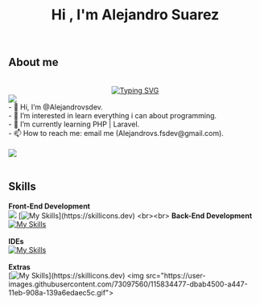 
<h1 align="center"><b>Hi , I'm Alejandro Suarez </b></h1>

<br>

## **About me**
<br>
<div align="center">
<a href="https://git.io/typing-svg"><img src="https://readme-typing-svg.demolab.com?font=Fira+Code&pause=1000&color=BA15F7&random=false&width=435&lines=Software+Developer;From+Argentina+%7C+Sgo+del+Estero;Java+%7C+PHP+%7C+Javascript" alt="Typing SVG" /></a>
</div>
<img src="https://user-images.githubusercontent.com/73097560/115834477-dbab4500-a447-11eb-908a-139a6edaec5c.gif">
<br>
- 👋 Hi, I’m @Alejandrovsdev.<br>
- 👀 I’m interested in learn everything i can about programming.<br>
- 🌱 I’m currently learning PHP | Laravel.<br>
- 📫 How to reach me: email me (Alejandrovs.fsdev@gmail.com).<br>
<br>
<img src="https://user-images.githubusercontent.com/73097560/115834477-dbab4500-a447-11eb-908a-139a6edaec5c.gif"><br>
<br>

## **Skills**

**Front-End Development**
<br>
<img src="https://user-images.githubusercontent.com/73097560/115834477-dbab4500-a447-11eb-908a-139a6edaec5c.gif">
[![My Skills](https://skillicons.dev/icons?i=js,html,css,bootstrap,)](https://skillicons.dev)
<br><br>
**Back-End Development**
<br>
[![My Skills](https://skillicons.dev/icons?i=java,spring,hibernate,postman,php,laravel,nodejs,express,mysql,mongodb)](https://skillicons.dev)
<br><br>
**IDEs**
<br>
[![My Skills](https://skillicons.dev/icons?i=idea,vscode,figma)](https://skillicons.dev)
<br><br>
**Extras**
<br>
[![My Skills](https://skillicons.dev/icons?i=discord,git,github,)](https://skillicons.dev)
<img src="https://user-images.githubusercontent.com/73097560/115834477-dbab4500-a447-11eb-908a-139a6edaec5c.gif">
<!---
Alejandrovsdev/Alejandrovsdev is a ✨ special ✨ repository because its `README.md` (this file) appears on your GitHub profile.
You can click the Preview link to take a look at your changes.
--->
